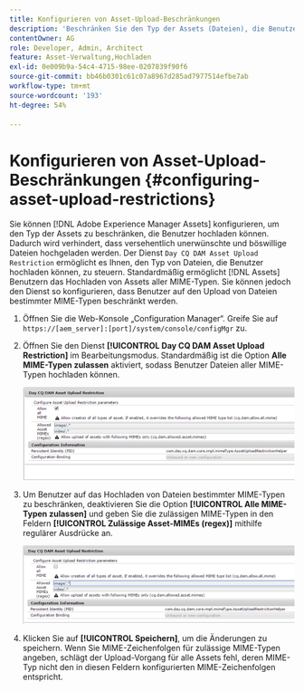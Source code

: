```yaml
---
title: Konfigurieren von Asset-Upload-Beschränkungen
description: 'Beschränken Sie den Typ der Assets (Dateien), die Benutzer hochladen können. '
contentOwner: AG
role: Developer, Admin, Architect
feature: Asset-Verwaltung,Hochladen
exl-id: 0e009b9a-54c4-4715-98ee-0207839f90f6
source-git-commit: bb46b0301c61c07a8967d285ad7977514efbe7ab
workflow-type: tm+mt
source-wordcount: '193'
ht-degree: 54%

---
```


# Konfigurieren von Asset-Upload-Beschränkungen {#configuring-asset-upload-restrictions}

Sie können [!DNL Adobe Experience Manager Assets] konfigurieren, um den Typ der Assets zu beschränken, die Benutzer hochladen können. Dadurch wird verhindert, dass versehentlich unerwünschte und böswillige Dateien hochgeladen werden. Der Dienst `Day CQ DAM Asset Upload Restriction` ermöglicht es Ihnen, den Typ von Dateien, die Benutzer hochladen können, zu steuern. Standardmäßig ermöglicht [!DNL Assets] Benutzern das Hochladen von Assets aller MIME-Typen. Sie können jedoch den Dienst so konfigurieren, dass Benutzer auf den Upload von Dateien bestimmter MIME-Typen beschränkt werden.

1. Öffnen Sie die Web-Konsole „Configuration Manager“. Greife Sie auf `https://[aem_server]:[port]/system/console/configMgr` zu.
1. Öffnen Sie den Dienst **[!UICONTROL Day CQ DAM Asset Upload Restriction]** im Bearbeitungsmodus. Standardmäßig ist die Option **Alle MIME-Typen zulassen** aktiviert, sodass Benutzer Dateien aller MIME-Typen hochladen können.

   ![chlimage_1-378](assets/chlimage_1-378.png)

1. Um Benutzer auf das Hochladen von Dateien bestimmter MIME-Typen zu beschränken, deaktivieren Sie die Option **[!UICONTROL Alle MIME-Typen zulassen]** und geben Sie die zulässigen MIME-Typen in den Feldern **[!UICONTROL Zulässige Asset-MIMEs (regex)]** mithilfe regulärer Ausdrücke an.

   ![chlimage_1-379](assets/chlimage_1-379.png)

1. Klicken Sie auf **[!UICONTROL Speichern]**, um die Änderungen zu speichern. Wenn Sie MIME-Zeichenfolgen für zulässige MIME-Typen angeben, schlägt der Upload-Vorgang für alle Assets fehl, deren MIME-Typ nicht den in diesen Feldern konfigurierten MIME-Zeichenfolgen entspricht.
